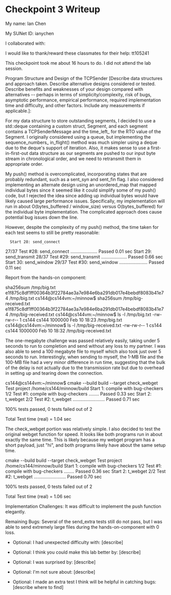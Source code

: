 Checkpoint 3 Writeup
====================

My name: Ian Chen

My SUNet ID: ianychen

I collaborated with: 

I would like to thank/reward these classmates for their help: tt105241

This checkpoint took me about 16 hours to do. I did not attend the lab session.

Program Structure and Design of the TCPSender [Describe data
structures and approach taken. Describe alternative designs considered
or tested.  Describe benefits and weaknesses of your design compared
with alternatives -- perhaps in terms of simplicity/complexity, risk
of bugs, asymptotic performance, empirical performance, required
implementation time and difficulty, and other factors. Include any
measurements if applicable.]: 

For my data structure to store outstanding segments, I decided to use a 
std::deque containing a custom struct, Segment, and each segment contains
a TCPSenderMessage and the time_left_ for the RTO value of the Segment. I
originally considered using a queue, but implementing the sequence_numbers_
in_flight() method was much simpler using a deque due to the deque's support
of iteration. Also, it makes sense to use a first-in-first-out data structure
as our segments are pushed to our input byte stream in chronological order,
and we need to retransmit them in appropriate order.

My push() method is overcomplicated, incorporating states that are probably
redundant, such as a sent_syn and sent_fin flag. I also considered implementing
an alternate design using an unordered_map that mapped individual bytes since
it seemed like it could simplify some of my push() code, but I rejected the idea
since adding up individual bytes would have likely caused large performance issues.
Specifically, my implementation will run in about O(bytes_buffered / window_size)
versus O(bytes_buffered) for the individual byte implementation.
The complicated approach does cause potential bug issues down the line.

However, despite the complexity of my push() method, the time taken for each test
seems to still be pretty reasonable: 

      Start 28: send_connect
27/37 Test #28: send_connect .....................   Passed    0.01 sec
      Start 29: send_transmit
28/37 Test #29: send_transmit ....................   Passed    0.66 sec
      Start 30: send_window
29/37 Test #30: send_window ......................   Passed    0.11 sec


Report from the hands-on component: 

sha256sum /tmp/big.txt
e1f875c8df1ff00364b3f22784ae3a7e984e6ba291db017e4bebdf8083b41e74  /tmp/big.txt
cs144@cs144vm:~/minnow$ sha256sum /tmp/big-received.txt
e1f875c8df1ff00364b3f22784ae3a7e984e6ba291db017e4bebdf8083b41e74  /tmp/big-received.txt
cs144@cs144vm:~/minnow$ ls -l /tmp/big.txt
-rw-rw-r-- 1 cs144 cs144 1000000 Feb 10 18:23 /tmp/big.txt
cs144@cs144vm:~/minnow$ ls -l /tmp/big-received.txt
-rw-rw-r-- 1 cs144 cs144 1000000 Feb 10 18:32 /tmp/big-received.txt

The one-megabyte challenge was passed relatively easily, taking under 5 seconds to run 
to completion and send without any loss to my partner. I was also able to send a 100 
megabyte file to myself which also took just over 5 seconds to run. Interestingly, when 
sending to myself, the 1-MB file and the 100-MB file had a very minor difference in run
time, suggesting that the bulk of the delay is not actually due to the transmission rate
but due to overhead in setting up and tearing down the connection. 

cs144@cs144vm:~/minnow$ cmake --build build --target check_webget
Test project /home/cs144/minnow/build
    Start 1: compile with bug-checkers
1/2 Test #1: compile with bug-checkers ........   Passed    0.33 sec
    Start 2: t_webget
2/2 Test #2: t_webget .........................   Passed    0.71 sec

100% tests passed, 0 tests failed out of 2

Total Test time (real) =   1.04 sec

The check_webget portion was relatively simple. I also decided to test 
the original webget function for speed. It looks like both programs run
in about exactly the same time. This is likely because my webget program 
has a short payload, just "hi", and both programs likely have about the 
same setup time.

cmake --build build --target check_webget
Test project /home/cs144/minnow/build
    Start 1: compile with bug-checkers
1/2 Test #1: compile with bug-checkers ........   Passed    0.36 sec
    Start 2: t_webget
2/2 Test #2: t_webget .........................   Passed    0.70 sec

100% tests passed, 0 tests failed out of 2

Total Test time (real) =   1.06 sec

Implementation Challenges:
It was difficult to implement the push function elegantly.

Remaining Bugs:
Several of the send_extra tests still do not pass, but I was able to 
send extremely large files during the hands-on-component with 0 loss.

- Optional: I had unexpected difficulty with: [describe]

- Optional: I think you could make this lab better by: [describe]

- Optional: I was surprised by: [describe]

- Optional: I'm not sure about: [describe]

- Optional: I made an extra test I think will be helpful in catching bugs: [describe where to find]
